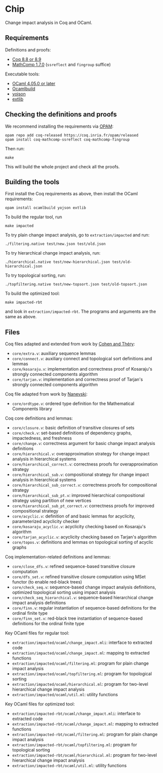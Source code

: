 # Chip

Change impact analysis in Coq and OCaml.

## Requirements

Definitions and proofs:

- [Coq 8.8 or 8.9](https://coq.inria.fr)
- [MathComp 1.7.0](https://math-comp.github.io/math-comp/) (`ssreflect` and `fingroup` suffice)

Executable tools:

- [OCaml 4.05.0 or later](https://ocaml.org)
- [Ocamlbuild](https://github.com/ocaml/ocamlbuild)
- [yojson](https://github.com/ocaml-community/yojson)
- [extlib](https://github.com/ygrek/ocaml-extlib)

## Checking the definitions and proofs

We recommend installing the requirements via [OPAM](http://opam.ocaml.org/doc/Install.html):
```
opam repo add coq-released https://coq.inria.fr/opam/released
opam install coq-mathcomp-ssreflect coq-mathcomp-fingroup
```

Then run:
```
make
```
This will build the whole project and check all the proofs.

## Building the tools

First install the Coq requirements as above, then install the OCaml requirements:
```
opam install ocamlbuild yojson extlib
```
To build the regular tool, run
```
make impacted
```
To try plain change impact analysis, go to `extraction/impacted` and run:
```
./filtering.native test/new.json test/old.json
```
To try hierarchical change impact analysis, run:
```
./hierarchical.native test/new-hierarchical.json test/old-hierarchical.json
```
To try topological sorting, run:
```
./topfiltering.native test/new-topsort.json test/old-topsort.json
```

To build the optimized tool:
```
make impacted-rbt
```
and look in `extraction/impacted-rbt`. The programs and arguments
are the same as above.

## Files

Coq files adapted and extended from work by [Cohen and Théry](https://github.com/CohenCyril/tarjan):

- `core/extra.v`: auxiliary sequence lemmas
- `core/connect.v`: auxiliary connect and topological sort definitions and lemmas
- `core/kosaraju.v`: implementation and correctness proof of Kosaraju's strongly connected components algorithm
- `core/tarjan.v`: implementation and correctness proof of Tarjan's strongly connected components algorithm

Coq file adapted from work by [Nanevski](https://github.com/imdea-software/fcsl-pcm):

- `core/ordtype.v`: ordered type definition for the Mathematical Components library

Coq core definitions and lemmas:

- `core/closure.v`: basic definition of transitive closures of sets
- `core/check.v`: set-based definitions of dependency graphs, impactedness, and freshness
- `core/change.v`: correctness argument for basic change impact analysis definitions
- `core/hierarchical.v`: overapproximation strategy for change impact analysis in hierarchical systems
- `core/hierarchical_correct.v`: correctness proofs for overapproximation strategy
- `core/hierarchical_sub.v`: compositional strategy for change impact analysis in hierarchical systems
- `core/hierarchical_sub_correct.v`: correctness proofs for compositional strategy
- `core/hierarchical_sub_pt.v`: improved hierarchical compositional strategy using partition of new vertices
- `core/hierarchical_sub_pt_correct.v`: correctness proofs for improved compositional strategy
- `core/acyclic.v`: definition of and basic lemmas for acyclicity, parameterized acyclicity checker
- `core/kosaraju_acyclic.v`: acyclicity checking based on Kosaraju's algorithm
- `core/tarjan_acyclic.v`: acyclicity checking based on Tarjan's algorithm
- `core/topos.v`: definitions and lemmas on topological sorting of acyclic graphs

Coq implementation-related definitions and lemmas:

- `core/close_dfs.v`: refined sequence-based transitive closure computation
- `core/dfs_set.v`: refined transitive closure computation using MSet functor (to enable red-black trees)
- `core/check_seq.v`: sequence-based change impact analysis definitions, optimized topological sorting using impact analysis
- `core/check_seq_hierarchical.v`: sequence-based hierarchical change impact analysis definitions
- `core/finn.v`: regular instantiation of sequence-based definitions for the ordinal finite type
- `core/finn_set.v`: red-black tree instantiation of sequence-based definitions for the ordinal finite type

Key OCaml files for regular tool:

- `extraction/impacted/ocaml/change_impact.mli`: interface to extracted code
- `extraction/impacted/ocaml/change_impact.ml`: mapping to extracted functions
- `extraction/impacted/ocaml/filtering.ml`: program for plain change impact analysis
- `extraction/impacted/ocaml/topfiltering.ml`: program for topological sorting
- `extraction/impacted/ocaml/hierarchical.ml`: program for two-level hierarchical change impact analysis
- `extraction/impacted/ocaml/util.ml`: utility functions

Key OCaml files for optimized tool:

- `extraction/impacted-rbt/ocaml/change_impact.mli`: interface to extracted code
- `extraction/impacted-rbt/ocaml/change_impact.ml`: mapping to extracted functions
- `extraction/impacted-rbt/ocaml/filtering.ml`: program for plain change impact analysis
- `extraction/impacted-rbt/ocaml/topfiltering.ml`: program for topological sorting
- `extraction/impacted-rbt/ocaml/hierarchical.ml`: program for two-level hierarchical change impact analysis
- `extraction/impacted-rbt/ocaml/util.ml`: utility functions
